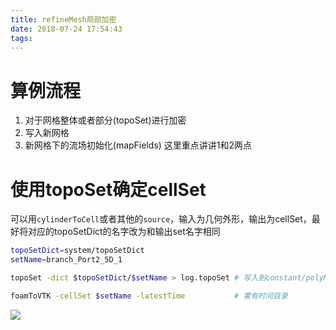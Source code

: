 ```yaml
---
title: refineMesh局部加密
date: 2018-07-24 17:54:43
tags:
---
```


# 算例流程
1. 对于网格整体或者部分(topoSet)进行加密
2. 写入新网格
3. 新网格下的流场初始化(mapFields)
这里重点讲讲1和2两点

# 使用topoSet确定cellSet
可以用`cylinderToCell`或者其他的`source`，输入为几何外形，输出为cellSet，最好将对应的topoSetDict的名字改为和输出set名字相同
```bash
topoSetDict=system/topoSetDict
setName=branch_Port2_5D_1

topoSet -dict $topoSetDict/$setName > log.topoSet # 写入到constant/polyMesh/sets/{branch_Port2_5D_1  nonOrthoFaces  refinedCells}

foamToVTK -cellSet $setName -latestTime           # 需有时间目录
```

![](topoSet_T.png)
